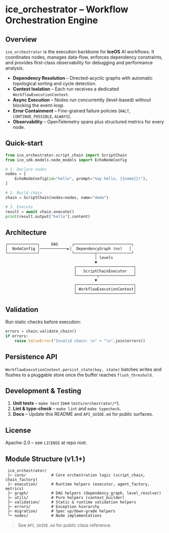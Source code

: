 # ice_orchestrator – Workflow Orchestration Engine

## Overview

`ice_orchestrator` is the execution backbone for **IceOS** AI workflows.  It coordinates
nodes, manages data-flow, enforces dependency constraints, and provides first-class
observability for debugging and performance analysis.

*  **Dependency Resolution** – Directed-acyclic graphs with automatic topological
   sorting and cycle detection.
*  **Context Isolation** – Each run receives a dedicated `WorkflowExecutionContext`.
*  **Async Execution** – Nodes run concurrently (level-based) without blocking the
event-loop.
*  **Error Containment** – Fine-grained failure policies (`HALT`, `CONTINUE_POSSIBLE`,
   `ALWAYS`).
*  **Observability** – OpenTelemetry spans plus structured metrics for every node.

## Quick-start

```python
from ice_orchestrator.script_chain import ScriptChain
from ice_sdk.models.node_models import EchoNodeConfig

# 1. Declare nodes
nodes = [
    EchoNodeConfig(id="hello", prompt="Say hello, {{name}}!"),
]

# 2. Build chain
chain = ScriptChain(nodes=nodes, name="demo")

# 3. Execute
result = await chain.execute()
print(result.output["hello"].content)
```

## Architecture
```
┌─────────────┐     DAG      ┌─────────────────────────┐
│  NodeConfig │────────────►│  DependencyGraph (nx)   │
└─────────────┘              └─────────┬───────────────┘
                                       │ levels
                                       ▼
                              ┌─────────────────────────┐
                              │   ScriptChainExecutor   │
                              └─────────┬───────────────┘
                                       ▼
                              ┌─────────────────────────┐
                              │ WorkflowExecutionContext│
                              └─────────────────────────┘
```

## Validation
Run static checks before execution:

```python
errors = chain.validate_chain()
if errors:
    raise ValueError("Invalid chain: \n" + "\n".join(errors))
```

## Persistence API
`WorkflowExecutionContext.persist_state(key, state)` batches writes and flushes to
a pluggable store once the buffer reaches `flush_threshold`.

## Development & Testing

1. **Unit tests** – `make test` (see `tests/orchestrator/*`).
2. **Lint & type-check** – `make lint` and `make typecheck`.
3. **Docs** – Update this README and `API_GUIDE.md` for public surfaces.

## License
Apache-2.0 – see `LICENSE` at repo root. 

## Module Structure (v1.1+)

```
 ice_orchestrator/
 ├─ core/           # Core orchestration logic (script_chain, chain_factory)
 ├─ execution/      # Runtime helpers (executor, agent_factory, metrics)
 ├─ graph/          # DAG helpers (dependency_graph, level_resolver)
 ├─ utils/          # Pure helpers (context_builder)
 ├─ validation/     # Static & runtime validation helpers
 ├─ errors/         # Exception hierarchy
 ├─ migration/      # Spec up/down-grade helpers
 └─ nodes/          # Node implementations
```

> See `API_GUIDE.md` for public class reference. 